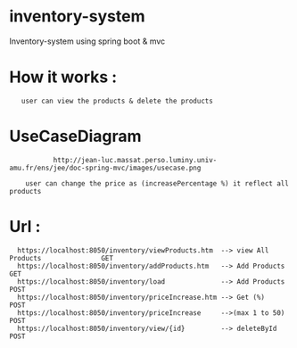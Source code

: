 # inventory-system
 Inventory-system using spring boot &amp; mvc


# How it works :
       user can view the products & delete the products
      
# UseCaseDiagram   
               http://jean-luc.massat.perso.luminy.univ-amu.fr/ens/jee/doc-spring-mvc/images/usecase.png
                 
        user can change the price as (increasePercentage %) it reflect all products
        
        
# Url : 
      https://localhost:8050/inventory/viewProducts.htm  --> view All Products               GET
      https://localhost:8050/inventory/addProducts.htm   --> Add Products                    GET
      https://localhost:8050/inventory/load              --> Add Products                    POST 
      https://localhost:8050/inventory/priceIncrease.htm --> Get (%)                         POST
      https://localhost:8050/inventory/priceIncrease     -->(max 1 to 50)                    POST
      https://localhost:8050/inventory/view/{id}         --> deleteById                      POST
      
      
      
      
      
        
